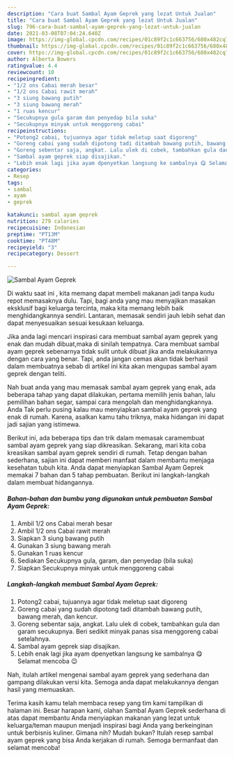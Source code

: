```yaml
---
description: "Cara buat Sambal Ayam Geprek yang lezat Untuk Jualan"
title: "Cara buat Sambal Ayam Geprek yang lezat Untuk Jualan"
slug: 796-cara-buat-sambal-ayam-geprek-yang-lezat-untuk-jualan
date: 2021-03-08T07:04:24.640Z
image: https://img-global.cpcdn.com/recipes/01c89f2c1c663756/680x482cq70/sambal-ayam-geprek-foto-resep-utama.jpg
thumbnail: https://img-global.cpcdn.com/recipes/01c89f2c1c663756/680x482cq70/sambal-ayam-geprek-foto-resep-utama.jpg
cover: https://img-global.cpcdn.com/recipes/01c89f2c1c663756/680x482cq70/sambal-ayam-geprek-foto-resep-utama.jpg
author: Alberta Bowers
ratingvalue: 4.4
reviewcount: 10
recipeingredient:
- "1/2 ons Cabai merah besar"
- "1/2 ons Cabai rawit merah"
- "3 siung bawang putih"
- "3 siung bawang merah"
- "1 ruas kencur"
- "Secukupnya gula garam dan penyedap bila suka"
- "Secukupnya minyak untuk menggoreng cabai"
recipeinstructions:
- "Potong2 cabai, tujuannya agar tidak meletup saat digoreng"
- "Goreng cabai yang sudah dipotong tadi ditambah bawang putih, bawang merah, dan kencur."
- "Goreng sebentar saja, angkat. Lalu ulek di cobek, tambahkan gula dan garam secukupnya. Beri sedikit minyak panas sisa menggoreng cabai setelahnya."
- "Sambal ayam geprek siap disajikan."
- "Lebih enak lagi jika ayam dpenyetkan langsung ke sambalnya 😋 Selamat mencoba 😉"
categories:
- Resep
tags:
- sambal
- ayam
- geprek

katakunci: sambal ayam geprek 
nutrition: 279 calories
recipecuisine: Indonesian
preptime: "PT13M"
cooktime: "PT48M"
recipeyield: "3"
recipecategory: Dessert

---
```



![Sambal Ayam Geprek](https://img-global.cpcdn.com/recipes/01c89f2c1c663756/680x482cq70/sambal-ayam-geprek-foto-resep-utama.jpg)

Di waktu  saat ini , kita memang dapat membeli makanan jadi tanpa kudu repot memasaknya dulu. Tapi, bagi anda yang mau menyajikan masakan eksklusif bagi keluarga tercinta, maka kita memang lebih baik menghidangkannya sendiri. Lantaran, memasak sendiri jauh lebih sehat dan dapat menyesuaikan sesuai kesukaan keluarga.

Jika anda lagi mencari inspirasi cara membuat sambal ayam geprek yang enak dan mudah dibuat,maka di sinilah tempatnya. Cara membuat sambal ayam geprek  sebenarnya tidak sulit untuk dibuat jika anda melakukannya dengan cara yang benar. Tapi, anda jangan cemas akan tidak berhasil dalam membuatnya 
sebab di artikel ini kita akan mengupas sambal ayam geprek dengan teliti.  



Nah buat anda yang mau memasak sambal ayam geprek yang enak, ada beberapa tahap yang dapat dilakukan, pertama memilih jenis bahan, lalu pemilihan bahan segar, sampai cara mengolah dan menghidangkannya. Anda Tak perlu pusing kalau mau menyiapkan sambal ayam geprek yang enak di rumah. Karena, asalkan kamu  tahu triknya, maka hidangan ini dapat jadi sajian yang istimewa.

Berikut ini, ada beberapa tips dan trik dalam memasak caramembuat sambal ayam geprek yang siap dikreasikan. Sekarang, mari kita coba kreasikan sambal ayam geprek sendiri di rumah. Tetap dengan bahan sederhana, sajian ini dapat memberi manfaat dalam membantu menjaga kesehatan tubuh kita. Anda dapat menyiapkan Sambal Ayam Geprek memakai 7 bahan dan 5 tahap pembuatan. Berikut ini langkah-langkah dalam membuat hidangannya.

<!--inarticleads1-->

##### Bahan-bahan dan bumbu yang digunakan untuk pembuatan Sambal Ayam Geprek:

1. Ambil 1/2 ons Cabai merah besar
1. Ambil 1/2 ons Cabai rawit merah
1. Siapkan 3 siung bawang putih
1. Gunakan 3 siung bawang merah
1. Gunakan 1 ruas kencur
1. Sediakan Secukupnya gula, garam, dan penyedap (bila suka)
1. Siapkan Secukupnya minyak untuk menggoreng cabai




<!--inarticleads2-->

##### Langkah-langkah membuat Sambal Ayam Geprek:

1. Potong2 cabai, tujuannya agar tidak meletup saat digoreng
1. Goreng cabai yang sudah dipotong tadi ditambah bawang putih, bawang merah, dan kencur.
1. Goreng sebentar saja, angkat. Lalu ulek di cobek, tambahkan gula dan garam secukupnya. Beri sedikit minyak panas sisa menggoreng cabai setelahnya.
1. Sambal ayam geprek siap disajikan.
1. Lebih enak lagi jika ayam dpenyetkan langsung ke sambalnya 😋 Selamat mencoba 😉




Nah, itulah artikel mengenai  sambal ayam geprek  yang sederhana dan gampang dilakukan versi kita. Semoga anda dapat melakukannya dengan hasil yang memuaskan. 

Terima kasih kamu telah membaca resep yang tim kami tampilkan di halaman ini. Besar harapan kami, olahan  Sambal Ayam Geprek sederhana di atas dapat membantu Anda menyiapkan makanan yang lezat untuk keluarga/teman maupun menjadi inspirasi bagi Anda yang berkeinginan untuk berbisnis kuliner. Gimana nih? Mudah bukan? Itulah resep sambal ayam geprek yang bisa Anda kerjakan di rumah. Semoga bermanfaat dan selamat mencoba!

